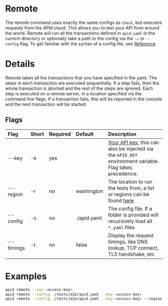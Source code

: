 # Remote

The remote command uses exactly the same configs as `check`, but executes requests from the APId cloud. This allows you to test your API from around the world. Remote will run all the transactions defined in `apid.yaml` in the current directory or optionally take a path to the config via the `-c` or `--config` flag. To get familiar with the syntax of a config file, see [Reference](../reference/README.md)

# Details

Remote takes all the transactions that you have specified in the yaml. The steps in each transaction are executed sequentially. If a step fails, then the whole transaction is aborted and the rest of the steps are ignored. Each step is executed on a remote server, in a location specified via the command line flags. If a transaction fails, this will be reported in the console and the next transaction will be started.

## Flags

| Flag      | Short | Required | Default     | Description                                                                                                                   |
| :-------- | :---- | :------- | :---------- | :---------------------------------------------------------------------------------------------------------------------------- |
| --key     | -k    | yes      |             | [Your API key](../cloud/README.md), this can also be injected via the `APID_KEY` environment variable. Flag takes precedence. |
| --region  | -r    | no       | washington  | The location to run the tests from, a list or regions can be found [here](../cloud/README.md)                                 |
| --config  | -c    | no       | ./apid.yaml | The config file. If a folder is provided will recursively load all `*.yaml` files                                             |
| --timings | -t    | no       | false       | Display the request timings, like DNS lookup, TCP connect, TLS handshake, etc                                                 |

# Examples

```bash
apid remote --key <access-key>
apid remote --config ./tests/e2e/apid.yaml --key <access-key>
apid remote --config ./tests/e2e/apid.yaml --key <access-key> --region washington
```

